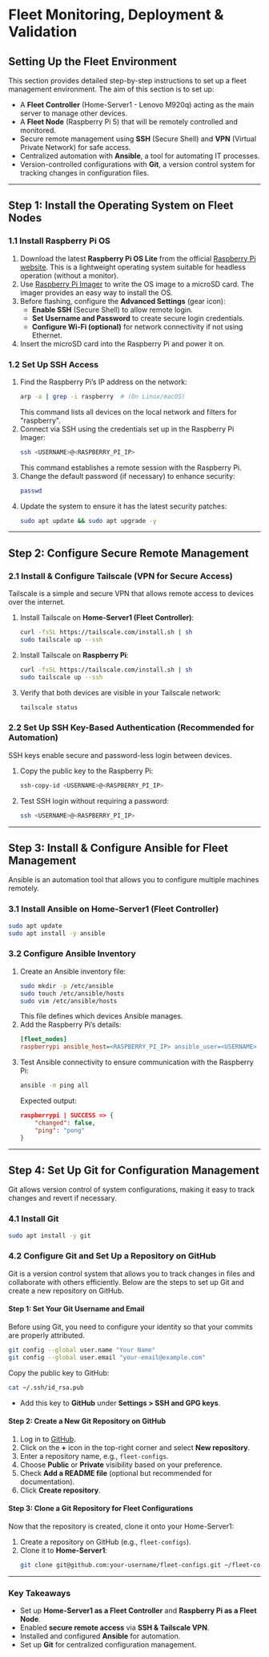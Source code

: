 
# Fleet Monitoring, Deployment & Validation

## Setting Up the Fleet Environment

This section provides detailed step-by-step instructions to set up a fleet management environment. The aim of this section is to set up:

- A **Fleet Controller** (Home-Server1 - Lenovo M920q) acting as the main server to manage other devices.
- A **Fleet Node** (Raspberry Pi 5) that will be remotely controlled and monitored.
- Secure remote management using **SSH** (Secure Shell) and **VPN** (Virtual Private Network) for safe access.
- Centralized automation with **Ansible**, a tool for automating IT processes.
- Version-controlled configurations with **Git**, a version control system for tracking changes in configuration files.

---


## Step 1: Install the Operating System on Fleet Nodes

### 1.1 Install Raspberry Pi OS

1. Download the latest **Raspberry Pi OS Lite** from the official [Raspberry Pi website](https://www.raspberrypi.com/software/operating-systems/). This is a lightweight operating system suitable for headless operation (without a monitor).
2. Use [Raspberry Pi Imager](https://www.raspberrypi.com/software/) to write the OS image to a microSD card. The imager provides an easy way to install the OS.
3. Before flashing, configure the **Advanced Settings** (gear icon):
   - **Enable SSH** (Secure Shell) to allow remote login.
   - **Set Username and Password** to create secure login credentials.
   - **Configure Wi-Fi (optional)** for network connectivity if not using Ethernet.
4. Insert the microSD card into the Raspberry Pi and power it on.

### 1.2 Set Up SSH Access

1. Find the Raspberry Pi’s IP address on the network:
   ```bash
   arp -a | grep -i raspberry  # (On Linux/macOS)
   ```
   This command lists all devices on the local network and filters for "raspberry".
2. Connect via SSH using the credentials set up in the Raspberry Pi Imager:
   ```bash
   ssh <USERNAME>@<RASPBERRY_PI_IP>
   ```
   This command establishes a remote session with the Raspberry Pi.
3. Change the default password (if necessary) to enhance security:
   ```bash
   passwd
   ```
4. Update the system to ensure it has the latest security patches:
   ```bash
   sudo apt update && sudo apt upgrade -y
   ```

---

## Step 2: Configure Secure Remote Management

### 2.1 Install & Configure Tailscale (VPN for Secure Access)

Tailscale is a simple and secure VPN that allows remote access to devices over the internet.

1. Install Tailscale on **Home-Server1 (Fleet Controller)**:
   ```bash
   curl -fsSL https://tailscale.com/install.sh | sh
   sudo tailscale up --ssh
   ```
2. Install Tailscale on **Raspberry Pi**:
   ```bash
   curl -fsSL https://tailscale.com/install.sh | sh
   sudo tailscale up --ssh
   ```
3. Verify that both devices are visible in your Tailscale network:
   ```bash
   tailscale status
   ```

### 2.2 Set Up SSH Key-Based Authentication (Recommended for Automation)

SSH keys enable secure and password-less login between devices.


1. Copy the public key to the Raspberry Pi:
   ```bash
   ssh-copy-id <USERNAME>@<RASPBERRY_PI_IP>
   ```
2. Test SSH login without requiring a password:
   ```bash
   ssh <USERNAME>@<RASPBERRY_PI_IP>
   ```

---

## Step 3: Install & Configure Ansible for Fleet Management

Ansible is an automation tool that allows you to configure multiple machines remotely.

### 3.1 Install Ansible on Home-Server1 (Fleet Controller)

```bash
sudo apt update
sudo apt install -y ansible
```

### 3.2 Configure Ansible Inventory

1. Create an Ansible inventory file:
   ```bash
   sudo mkdir -p /etc/ansible
   sudo touch /etc/ansible/hosts
   sudo vim /etc/ansible/hosts
   ```
   This file defines which devices Ansible manages.
2. Add the Raspberry Pi’s details:
   ```ini
   [fleet_nodes]
   raspberrypi ansible_host=<RASPBERRY_PI_IP> ansible_user=<USERNAME>
   ```
3. Test Ansible connectivity to ensure communication with the Raspberry Pi:
   ```bash
   ansible -m ping all
   ```
   Expected output:
   ```json
   raspberrypi | SUCCESS => {
       "changed": false,
       "ping": "pong"
   }
   ```


---

## Step 4: Set Up Git for Configuration Management

Git allows version control of system configurations, making it easy to track changes and revert if necessary.

### 4.1 Install Git

```bash
sudo apt install -y git
```

### 4.2 Configure Git and Set Up a Repository on GitHub

Git is a version control system that allows you to track changes in files and collaborate with others efficiently. Below are the steps to set up Git and create a new repository on GitHub.

#### Step 1: Set Your Git Username and Email

Before using Git, you need to configure your identity so that your commits are properly attributed.
   ```bash
   git config --global user.name "Your Name"
   git config --global user.email "your-email@example.com"
   ```
Copy the public key to GitHub:
   ```bash
   cat ~/.ssh/id_rsa.pub
   ```
   - Add this key to **GitHub** under **Settings > SSH and GPG keys**.

#### Step 2: Create a New Git Repository on GitHub

1. Log in to [GitHub](https://github.com/).
2. Click on the **+** icon in the top-right corner and select **New repository**.
3. Enter a repository name, e.g., `fleet-configs`.
4. Choose **Public** or **Private** visibility based on your preference.
5. Check **Add a README file** (optional but recommended for documentation).
6. Click **Create repository**.

#### Step 3: Clone a Git Repository for Fleet Configurations

Now that the repository is created, clone it onto your Home-Server1:

1. Create a repository on GitHub (e.g., `fleet-configs`).
2. Clone it to **Home-Server1**:
   ```bash
   git clone git@github.com:your-username/fleet-configs.git ~/fleet-configs
   ```

---

###  Key Takeaways 

- Set up **Home-Server1 as a Fleet Controller** and **Raspberry Pi as a Fleet Node**.
- Enabled **secure remote access** via **SSH & Tailscale VPN**.
- Installed and configured **Ansible** for automation.
- Set up **Git** for centralized configuration management.


